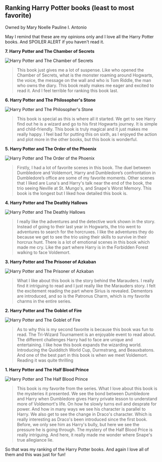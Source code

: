 ## Ranking Harry Potter books (least to most favorite)
Owned by Mary Noelle Pauline I. Antonio

May I remind that these are my opinions only and I love all the Harry Potter books. And SPOILER ALERT if you haven't read it.



**7. Harry Potter and The Chamber of Secrets**

![Harry Potter and The Chamber of Secrets](https://i.gr-assets.com/images/S/compressed.photo.goodreads.com/books/1474169725l/15881._SY475_.jpg)

>This book just gives me a lot of suspense. Like who opened the Chamber of Secrets, what is the monster roaming around Hogwarts, the voice, the message on the wall and who is Tom Riddle, the man who owns the diary. This book really makes me eager and excited to read it. And I feel terrible for ranking this book last.

**6. Harry Potter and The Philosopher's Stone**

![ Harry Potter and The Philosopher's Stone](https://i.gr-assets.com/images/S/compressed.photo.goodreads.com/books/1474154022l/3._SY475_.jpg)

>This book is special as this is where all it started. We get to see Harry find out he is a wizard and go to his first Hogwarts journey. It is simple and child-friendly. This book is truly magical and it just makes me really happy. I feel bad for putting this on sixth, as I enjoyed the action and plot more in the other books, but this book is wonderful. 

**5.  Harry Potter and The Order of the Phoenix**

![ Harry Potter and The Order of the Phoenix](https://i.gr-assets.com/images/S/compressed.photo.goodreads.com/books/1546910265l/2.jpg)

>Firstly, I had a lot of favorite scenes in this book. The duel between Dumbledore and Voldemort, Harry and Dumbledore’s confrontation in Dumbledore’s office are some of my favorite moments. Other scenes that I liked are Luna's and Harry's talk near the end of the book, the trio seeing Neville at St. Mungo's, and Snape's Worst Memory. This book is the longest but I liked how detailed this book is.

**4. Harry Potter and The Deathly Hallows**

![Harry Potter and The Deathly Hallows](https://images-na.ssl-images-amazon.com/images/S/compressed.photo.goodreads.com/books/1474171184i/136251.jpg)

>I really like the adventures and the detective work shown in the story. Instead of going to their last year in Hogwarts, the trio went to adventures to search for the horcruxes. I like the adventures they do because we get to see the trio using their skills to survive in their horcrux hunt. There is a lot of emotional scenes in this book which made me cry. Like the part where Harry is in the Forbidden Forest walking to face Voldemort.

**3. Harry Potter and The Prisoner of Azkaban**

![Harry Potter and The Prisoner of Azkaban](https://i.gr-assets.com/images/S/compressed.photo.goodreads.com/books/1630547330l/5._SY475_.jpg)

>What I like about this book is the story behind the Marauders. I really find it intriguing to read and I just really like the Marauders story. I felt the excitement reading the part where Sirius is revealed. Dementors are introduced, and so is the Patronus Charm, which is my favorite charms in the entire series.

**2. Harry Potter and The Goblet of Fire**

![Harry Potter and The Goblet of Fire](https://static.wikia.nocookie.net/harrypotter/images/d/d9/Goblet_fire_cover.jpg/revision/latest/scale-to-width-down/250?cb=20070328184800)

>As to why this is my second favorite is because this book was fun to read. The Tri-Wizard Tournament is an enjoyable event to read about. The different challenges Harry had to face are unique and entertaining. I like how this book expands the wizarding world. Introducing the Quidditch World Cup, Durmstrang, and Beauxbatons. And one of the best part in this book is when we meet Voldemort. Reading it was quite thrilling

**1. Harry Potter and The Half Blood Prince**

![Harry Potter and The Half Blood Prince](https://i.gr-assets.com/images/S/compressed.photo.goodreads.com/books/1587697303l/1._SX318_.jpg)

>This book is my favorite from the series. What I love about this book is the mysteries it presented. We see the bond between Dumbledore and Harry when Dumbledore gives Harry private lesson to understand more of Voldemort's life. On how he slowly turns evil and desprate for power. And how in many ways we see his character is parallel to Harry. We also get to see the change in Draco's character. Which is really interesting as Draco's been introduced since the first book. Before, we only see him as Harry's bully, but here we see the pressure he is going through. The mystery of the Half Blood Price is really intriguing. And here, it really made me wonder where Snape's true allegiance lie.


So that was my ranking of the Harry Potter books. And again I love all of them and this was just for fun!



